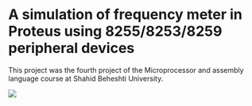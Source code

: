 # A simulation of frequency meter in Proteus using 8255/8253/8259 peripheral devices
This project was the fourth project of the Microprocessor and assembly language course at Shahid Beheshti University.


![](https://github.com/mohammadhashemii/Microprocessors_Assembly_Course/blob/master/Project-4/images/schematic.png)
